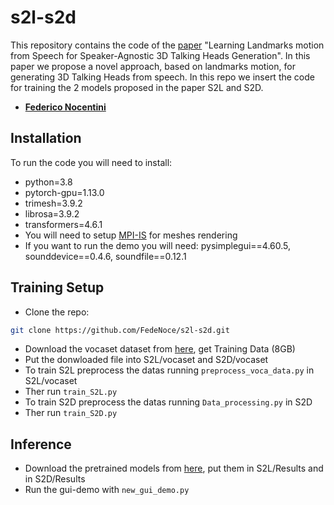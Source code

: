 # s2l-s2d
This repository contains the code of the [paper](https://arxiv.org/abs/2306.01415) "Learning Landmarks motion from Speech for Speaker-Agnostic 3D Talking Heads Generation".
In this paper we propose a novel approach, based on landmarks motion, for generating 3D Talking Heads from speech. In this repo we insert the code for training the 2 models proposed in the paper S2L and S2D.

* [**Federico Nocentini**](https://github.com/FedeNoce)

## Installation
To run the code you will need to install:
* python=3.8
* pytorch-gpu=1.13.0
* trimesh=3.9.2
* librosa=3.9.2
* transformers=4.6.1
* You will need to setup [MPI-IS](https://github.com/MPI-IS/mesh) for meshes rendering
* If you want to run the demo you will need: pysimplegui==4.60.5, sounddevice==0.4.6, soundfile==0.12.1

## Training Setup
*  Clone the repo:
```sh
git clone https://github.com/FedeNoce/s2l-s2d.git
```
*  Download the vocaset dataset from [here](https://voca.is.tue.mpg.de/download.php), get Training Data (8GB)
*  Put the donwloaded file into S2L/vocaset and S2D/vocaset
*  To train S2L preprocess the datas running ```preprocess_voca_data.py``` in S2L/vocaset
*  Ther run ```train_S2L.py```
*  To train S2D preprocess the datas running ```Data_processing.py``` in S2D
*  Ther run ```train_S2D.py```
  
## Inference
*  Download the pretrained models from [here]([https://voca.is.tue.mpg.de/download.php](https://drive.google.com/drive/folders/1h0l8cMUh_7GVedJykYH8zSEqNhj3BVeJ?usp=sharing)https://drive.google.com/drive/folders/1h0l8cMUh_7GVedJykYH8zSEqNhj3BVeJ?usp=sharing), put them in S2L/Results and in S2D/Results
*  Run the gui-demo with ```new_gui_demo.py```

